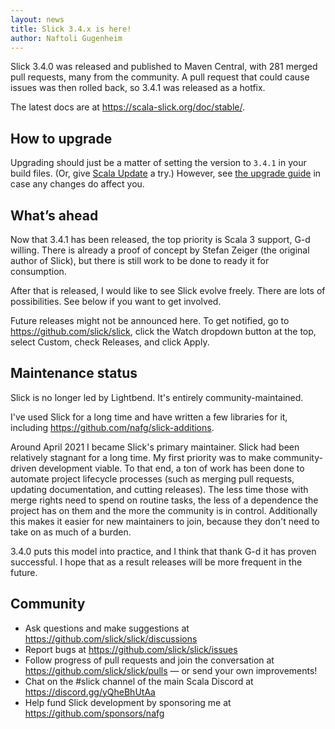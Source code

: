 ```yaml
---
layout: news
title: Slick 3.4.x is here!
author: Naftoli Gugenheim
---
```


Slick 3.4.0 was released and published to Maven Central, with 281 merged pull requests, many from the community. A pull request that could cause issues was then rolled back, so 3.4.1 was released as a hotfix.

The latest docs are at <https://scala-slick.org/doc/stable/>.


## How to upgrade

Upgrading should just be a matter of setting the version to `3.4.1` in your build files. (Or, give [Scala Update](https://github.com/kitlangton/scala-update) a try.)
However, see [the upgrade guide](https://scala-slick.org/doc/prerelease/upgrade.html#upgrade-from-3-3-x-to-3-4-0) in case any changes do affect you.


## What’s ahead

Now that 3.4.1 has been released, the top priority is Scala 3 support, G-d willing. There is already a proof of concept by Stefan Zeiger (the original author of Slick), but there is still work to be done to ready it for consumption.

After that is released, I would like to see Slick evolve freely. There are lots of possibilities. See below if you want to get involved.

Future releases might not be announced here. To get notified, go to <https://github.com/slick/slick>, click the Watch dropdown button at the top, select Custom, check Releases, and click Apply.


## Maintenance status

Slick is no longer led by Lightbend. It's entirely community-maintained.

I've used Slick for a long time and have written a few libraries for it, including <https://github.com/nafg/slick-additions>.

Around April 2021 I became Slick's primary maintainer. Slick had been relatively stagnant for a long time. My first priority was to make community-driven development viable. To that end, a ton of work has been done to automate project lifecycle processes (such as merging pull requests, updating documentation, and cutting releases). The less time those with merge rights need to spend on routine tasks, the less of a dependence the project has on them and the more the community is in control. Additionally this makes it easier for new maintainers to join, because they don't need to take on as much of a burden.

3.4.0 puts this model into practice, and I think that thank G-d it has proven successful. I hope that as a result releases will be more frequent in the future.


## Community

 - Ask questions and make suggestions at <https://github.com/slick/slick/discussions>
 - Report bugs at <https://github.com/slick/slick/issues>
 - Follow progress of pull requests and join the conversation at <https://github.com/slick/slick/pulls> &mdash; or send your own improvements!
 - Chat on the #slick channel of the main Scala Discord at <https://discord.gg/yQheBhUtAa>
 - Help fund Slick development by sponsoring me at <https://github.com/sponsors/nafg>
